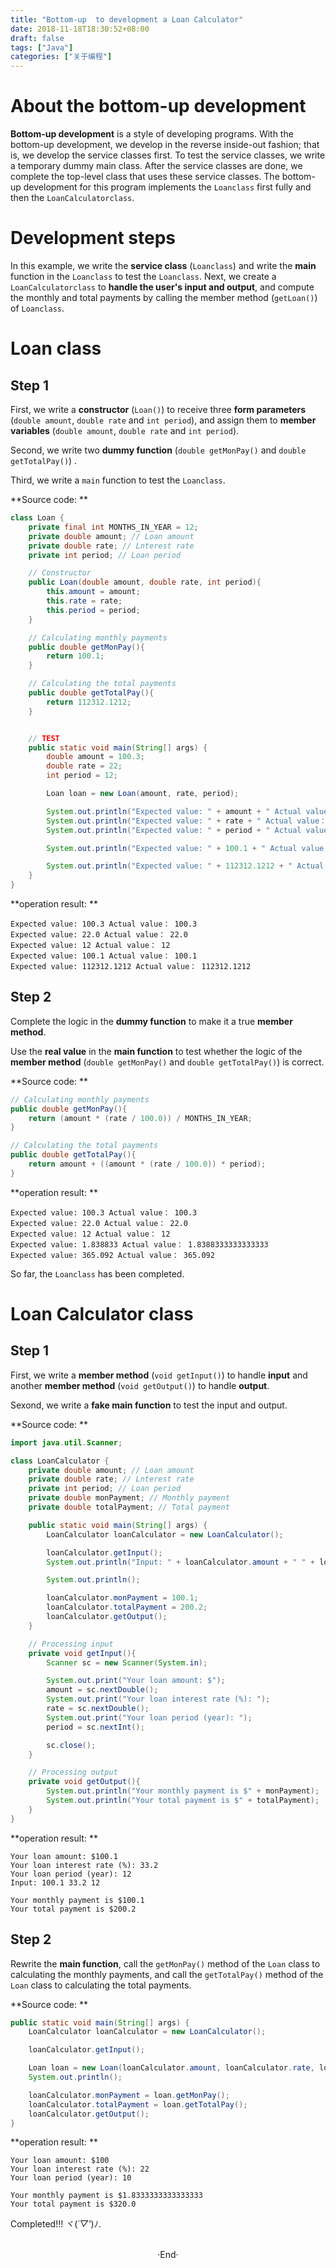 ```yaml
---
title: "Bottom-up  to development a Loan Calculator"
date: 2018-11-18T18:30:52+08:00
draft: false
tags: ["Java"]
categories: ["关于编程"]
---
```


# About the bottom-up development

**Bottom-up development** is a style of developing programs. With  the  bottom-up  development, we  develop  in  the  reverse  inside-out  fashion; that is, we develop the service classes first. To test the service classes, we write a temporary dummy main class. After the service classes are done, we complete the top-level class that  uses  these  service  classes.  The  bottom-up  development  for  this  program  implements the `Loanclass` first fully and then the `LoanCalculatorclass`.

# Development steps

In this example, we write the **service class** (`Loanclass`) and write the **main** function in the `Loanclass`  to test the `Loanclass`. Next, we create a `LoanCalculatorclass` to **handle the user's input and output**, and compute the monthly and total payments by calling the member method (`getLoan()`) of `Loanclass`.

# Loan class

## Step 1

First, we write a **constructor** (`Loan()`) to receive three **form parameters** (`double amount`, `double rate` and `int period`), and assign them to **member variables** (`double amount`, `double rate` and `int period`).

Second, we write two **dummy function** (`double getMonPay()` and `double getTotalPay()`) .

Third, we write a `main` function to test the `Loanclass`.

**Source code: **

```java
class Loan {
    private final int MONTHS_IN_YEAR = 12;
    private double amount; // Loan amount
    private double rate; // Lnterest rate
    private int period; // Loan period

    // Constructor
    public Loan(double amount, double rate, int period){
        this.amount = amount;
        this.rate = rate;
        this.period = period;
    }

    // Calculating monthly payments
    public double getMonPay(){
        return 100.1;
    }

    // Calculating the total payments
    public double getTotalPay(){
        return 112312.1212;
    }


    // TEST
    public static void main(String[] args) {
        double amount = 100.3;
        double rate = 22;
        int period = 12;

        Loan loan = new Loan(amount, rate, period);

        System.out.println("Expected value: " + amount + " Actual value： " + loan.amount);
        System.out.println("Expected value: " + rate + " Actual value： " + loan.rate);
        System.out.println("Expected value: " + period + " Actual value： " + loan.period);

        System.out.println("Expected value: " + 100.1 + " Actual value： " + loan.getMonPay());

        System.out.println("Expected value: " + 112312.1212 + " Actual value： " + loan.getTotalPay());
    }   
}
```

**operation result: **

```shell
Expected value: 100.3 Actual value： 100.3
Expected value: 22.0 Actual value： 22.0
Expected value: 12 Actual value： 12
Expected value: 100.1 Actual value： 100.1
Expected value: 112312.1212 Actual value： 112312.1212
```

## Step 2

Complete the logic in the **dummy function** to make it a true **member method**.

Use the **real value** in the **main function** to test whether the logic of the **member method** (`double getMonPay()` and `double getTotalPay()`) is correct.

**Source code: **

```java
// Calculating monthly payments
public double getMonPay(){
    return (amount * (rate / 100.0)) / MONTHS_IN_YEAR;
}

// Calculating the total payments
public double getTotalPay(){
    return amount + ((amount * (rate / 100.0)) * period);
}
```

**operation result: **

```shell
Expected value: 100.3 Actual value： 100.3
Expected value: 22.0 Actual value： 22.0
Expected value: 12 Actual value： 12
Expected value: 1.838833 Actual value： 1.8388333333333333
Expected value: 365.092 Actual value： 365.092
```

So far, the `Loanclass` has been completed.

# Loan Calculator class

## Step 1

First, we write a **member method** (`void getInput()`) to handle **input** and another **member method** (`void getOutput()`) to handle **output**.

Sexond, we write a **fake main function** to test the input and output.

**Source code: **

```java
import java.util.Scanner;

class LoanCalculator {
    private double amount; // Loan amount
    private double rate; // Lnterest rate
    private int period; // Loan period
    private double monPayment; // Monthly payment
    private double totalPayment; // Total payment

    public static void main(String[] args) {
        LoanCalculator loanCalculator = new LoanCalculator();

        loanCalculator.getInput();
        System.out.println("Input: " + loanCalculator.amount + " " + loanCalculator.rate + " " + loanCalculator.period);

        System.out.println();

        loanCalculator.monPayment = 100.1;
        loanCalculator.totalPayment = 200.2;
        loanCalculator.getOutput();
    }

    // Processing input
    private void getInput(){
        Scanner sc = new Scanner(System.in);

        System.out.print("Your loan amount: $");
        amount = sc.nextDouble();
        System.out.print("Your loan interest rate (%): ");
        rate = sc.nextDouble();
        System.out.print("Your loan period (year): ");
        period = sc.nextInt();

        sc.close();
    }

    // Processing output
    private void getOutput(){
        System.out.println("Your monthly payment is $" + monPayment);
        System.out.println("Your total payment is $" + totalPayment);
    }
}
```

**operation result: **

```shell
Your loan amount: $100.1
Your loan interest rate (%): 33.2
Your loan period (year): 12
Input: 100.1 33.2 12

Your monthly payment is $100.1
Your total payment is $200.2
```

## Step 2

Rewrite the **main function**, call the `getMonPay()` method of the `Loan` class to calculating the monthly payments, and call the `getTotalPay()` method of the `Loan` class to calculating the total payments.

**Source code: **

```java
public static void main(String[] args) {
    LoanCalculator loanCalculator = new LoanCalculator();

    loanCalculator.getInput();

    Loan loan = new Loan(loanCalculator.amount, loanCalculator.rate, loanCalculator.period);
    System.out.println();

    loanCalculator.monPayment = loan.getMonPay();
    loanCalculator.totalPayment = loan.getTotalPay();
    loanCalculator.getOutput();
}
```

**operation result: **

```shell
Your loan amount: $100
Your loan interest rate (%): 22
Your loan period (year): 10

Your monthly payment is $1.8333333333333333
Your total payment is $320.0
```

Completed!!! ヾ(*´▽'*)ﾉ. 


<br>

<center>  ·End·  </center>